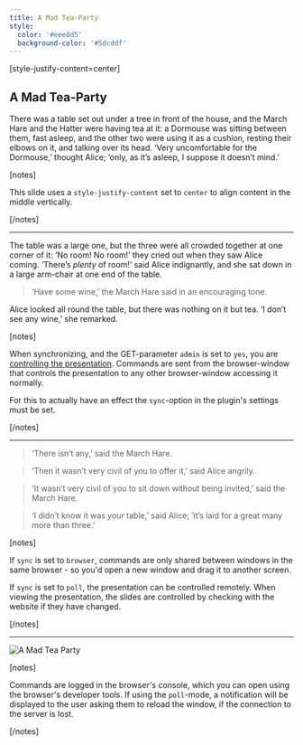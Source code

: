 ```yaml
---
title: A Mad Tea-Party
style:
  color: '#eee8d5'
  background-color: '#5dcddf'
---
```


[style-justify-content=center]

## A Mad Tea-Party

There was a table set out under a tree in front of the house, and the March Hare and the Hatter were having tea at it: a Dormouse was sitting between them, fast asleep, and the other two were using it as a cushion, resting their elbows on it, and talking over its head. ‘Very uncomfortable for the Dormouse,’ thought Alice; ‘only, as it’s asleep, I suppose it doesn’t mind.’

[notes]

This slide uses a `style-justify-content` set to `center` to align content in the middle vertically.

[/notes]

---

The table was a large one, but the three were all crowded together at one corner of it: ‘No room! No room!’ they cried out when they saw Alice coming. ‘There’s *plenty* of room!’ said Alice indignantly, and she sat down in a large arm-chair at one end of the table.

> ‘Have some wine,’ the March Hare said in an encouraging tone.

Alice looked all round the table, but there was nothing on it but tea. ‘I don’t see any wine,’ she remarked.

[notes]

When synchronizing, and the GET-parameter `admin` is set to `yes`, you are [controlling the presentation](./?admin=yes&showNotes=true). Commands are sent from the browser-window that controls the presentation to any other browser-window accessing it normally.

For this to actually have an effect the `sync`-option in the plugin's settings must be set.

[/notes]

---

> ‘There isn’t any,’ said the March Hare.

> ‘Then it wasn’t very civil of you to offer it,’ said Alice angrily.

> ‘It wasn’t very civil of you to sit down without being invited,’ said the March Hare.

> ‘I didn’t know it was *your* table,’ said Alice; ‘it’s laid for a great many more than three.’

[notes]

If `sync` is set to `browser`, commands are only shared between windows in the same browser - so you'd open a new window and drag it to another screen.

If `sync` is set to `poll`, the presentation can be controlled remotely. When viewing the presentation, the slides are controlled by checking with the website if they have changed.

[/notes]

---

![A Mad Tea Party](https://vignette4.wikia.nocookie.net/disney/images/c/c0/Tea-party-in-wonderland.jpg/revision/latest/scale-to-width-down/1280?cb=20140907031444 "A Mad Tea Party")

[notes]

Commands are logged in the browser's console, which you can open using the browser's developer tools. If using the `poll`-mode, a notification will be displayed to the user asking them to reload the window, if the connection to the server is lost.

[/notes]